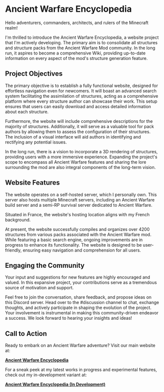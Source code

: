 # Ancient Warfare Encyclopedia

Hello adventurers, commanders, architects, and rulers of the Minecraft realm!

I'm thrilled to introduce the Ancient Warfare Encyclopedia, a website project that I'm actively developing. The primary aim is to consolidate all structures and structure packs from the Ancient Warfare Mod community. In the long run, it aspires to become a comprehensive Wiki, providing up-to-date information on every aspect of the mod's structure generation feature.

## Project Objectives

The primary objective is to establish a fully functional website, designed for effortless navigation even for newcomers. It will boast an advanced search system facilitating the assimilation of structures, acting as a comprehensive platform where every structure author can showcase their work. This setup ensures that users can easily download and access detailed information about each structure.

Furthermore, the website will include comprehensive descriptions for the majority of structures. Additionally, it will serve as a valuable tool for pack authors by allowing them to assess the configuration of their structures. The inclusion of a visual interface will aid authors in identifying and rectifying any potential issues.

In the long run, there is a vision to incorporate a 3D rendering of structures, providing users with a more immersive experience. Expanding the project's scope to encompass all Ancient Warfare features and sharing the lore surrounding the mod are also integral components of the long-term vision.

## Website Features

The website operates on a self-hosted server, which I personally own. This server also hosts multiple Minecraft servers, including an Ancient Warfare build server and a semi-RP survival server dedicated to Ancient Warfare.

Situated in France, the website's hosting location aligns with my French background.

At present, the website successfully compiles and organizes over 4200 structures from various packs associated with the Ancient Warfare mod. While featuring a basic search engine, ongoing improvements are in progress to enhance its functionality. The website is designed to be user-friendly, ensuring easy navigation and comprehension for all users.

## Engaging the Community

Your input and suggestions for new features are highly encouraged and valued. In this expansive project, your contributions serve as a tremendous source of motivation and support.

Feel free to join the conversation, share feedback, and propose ideas on this Discord server. Head over to the #discussion channel to chat, exchange thoughts, and actively participate in shaping the evolution of the project. Your involvement is instrumental in making this community-driven endeavor a success. We look forward to hearing your insights and ideas!

## Call to Action

Ready to embark on an Ancient Warfare adventure? Visit our main website at:

[**Ancient Warfare Encyclopedia**](http://ancient-warfare.legends-of-gramdatis.com/)

For a sneak peek at my latest works in progress and experimental features, check out my in-development variant at:

[**Ancient Warfare Encyclopedia (In Development)**](http://ancient-warfare.legends-of-gramdatis.com/indexdev.html)

